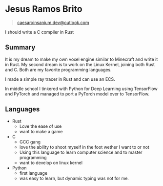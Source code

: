 # Jesus Ramos Brito

> caesarxinsanium.dev@outlook.com

I should write a C compiler in Rust

## Summary

It is my dream to make my own voxel engine similar to Minecraft and write it in Rust. My second 
dream is to work on the Linux Kernel, joining both Rust and C. Both are my favorite programming languages.

I made a simple ray tracer in Rust and can use an ECS.

In middle school I tinkered with Python for Deep Learning using TensorFlow and PyTorch and managed
to port a PyTorch model over to TensorFlow.

## Languages

- Rust
  - Love the ease of use
  - want to make a game
- C
  - GCC gang
  - love the ability to shoot myself in the foot wether I want to or not
  - Using this language to learn computer science and to master programming
  - want to develop on linux kernel
- Python
  - first language
  - was easy to learn, but dynamic typing was not for me.
